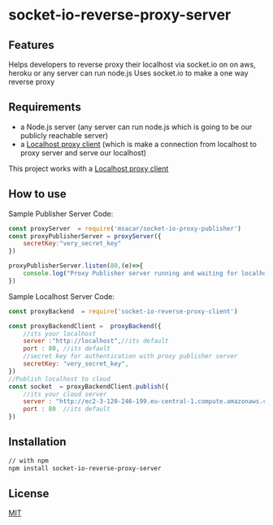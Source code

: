# socket-io-reverse-proxy-server

## Features
Helps developers to reverse proxy their localhost via socket.io on on aws, heroku or any server can run node.js
Uses socket.io to make a one way reverse proxy
## Requirements
- a Node.js server (any server can run node.js which is going to be our publicly reachable server)
- a [Localhost proxy client](https://github.com/msacar/socket-io-proxy-localhost) (which is make a connection from localhost to proxy server and serve our localhost)

This project works with a [Localhost proxy client](https://github.com/msacar/socket-io-proxy-localhost)
## How to use

Sample Publisher Server Code:

```js
const proxyServer  = require('msacar/socket-io-proxy-publisher')
const proxyPublisherServer = proxyServer({
    secretKey:"very_secret_key"
})

proxyPublisherServer.listen(80,(e)=>{
    console.log("Proxy Publisher server running and waiting for localhost's connection.")
})
```
Sample Localhost Server Code:

```js
const proxyBackend  = require('socket-io-reverse-proxy-client')

const proxyBackendClient =  proxyBackend({
    //its your localhost
    server :"http://localhost",//its default
    port : 80, //its default
    //secret key for authentication with proxy publisher server
    secretKey: "very_secret_key",
})
//Publish localhost to cloud
const socket  = proxyBackendClient.publish({
    //its your cloud server
    server : "http://ec2-3-120-246-199.eu-central-1.compute.amazonaws.com/", // our cloud server's publicly reachable address
    port : 80  //its default
})
```


## Installation

```bash
// with npm
npm install socket-io-reverse-proxy-server

```

## License

[MIT](LICENSE)
